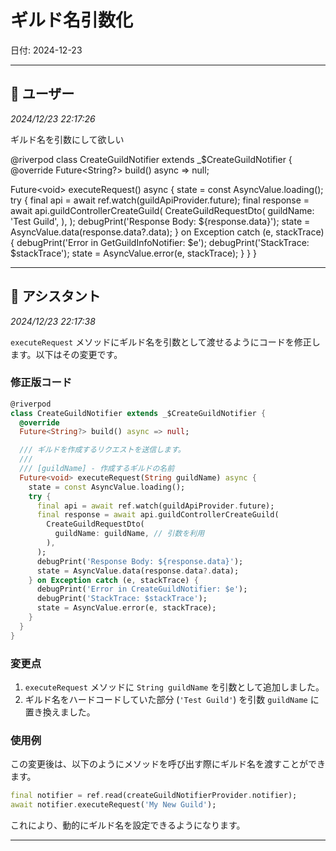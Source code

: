 # ギルド名引数化

日付: 2024-12-23

---

## 👤 ユーザー
*2024/12/23 22:17:26*

ギルド名を引数にして欲しい

@riverpod
class CreateGuildNotifier extends _$CreateGuildNotifier {
  @override
  Future&lt;String?&gt; build() async =&gt; null;

  Future&lt;void&gt; executeRequest() async {
    state = const AsyncValue.loading();
    try {
      final api = await ref.watch(guildApiProvider.future);
      final response = await api.guildControllerCreateGuild(
        CreateGuildRequestDto(
          guildName: 'Test Guild',
        ),
      );
      debugPrint('Response Body: ${response.data}');
      state = AsyncValue.data(response.data?.data);
    } on Exception catch (e, stackTrace) {
      debugPrint('Error in GetGuildInfoNotifier: $e');
      debugPrint('StackTrace: $stackTrace');
      state = AsyncValue.error(e, stackTrace);
    }
  }
}

---

## 🤖 アシスタント
*2024/12/23 22:17:38*

`executeRequest` メソッドにギルド名を引数として渡せるようにコードを修正します。以下はその変更です。

### 修正版コード

```dart
@riverpod
class CreateGuildNotifier extends _$CreateGuildNotifier {
  @override
  Future<String?> build() async => null;

  /// ギルドを作成するリクエストを送信します。
  /// 
  /// [guildName] - 作成するギルドの名前
  Future<void> executeRequest(String guildName) async {
    state = const AsyncValue.loading();
    try {
      final api = await ref.watch(guildApiProvider.future);
      final response = await api.guildControllerCreateGuild(
        CreateGuildRequestDto(
          guildName: guildName, // 引数を利用
        ),
      );
      debugPrint('Response Body: ${response.data}');
      state = AsyncValue.data(response.data?.data);
    } on Exception catch (e, stackTrace) {
      debugPrint('Error in CreateGuildNotifier: $e');
      debugPrint('StackTrace: $stackTrace');
      state = AsyncValue.error(e, stackTrace);
    }
  }
}
```

### 変更点
1. `executeRequest` メソッドに `String guildName` を引数として追加しました。
2. ギルド名をハードコードしていた部分 (`'Test Guild'`) を引数 `guildName` に置き換えました。

### 使用例
この変更後は、以下のようにメソッドを呼び出す際にギルド名を渡すことができます。

```dart
final notifier = ref.read(createGuildNotifierProvider.notifier);
await notifier.executeRequest('My New Guild');
```

これにより、動的にギルド名を設定できるようになります。

---
